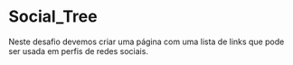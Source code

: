# Social_Tree
Neste desafio devemos criar uma página com uma lista de links que pode ser usada em perfis de redes sociais.
